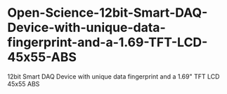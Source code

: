 # Open-Science-12bit-Smart-DAQ-Device-with-unique-data-fingerprint-and-a-1.69-TFT-LCD-45x55-ABS
12bit Smart DAQ Device with unique data fingerprint and a 1.69" TFT LCD  45x55 ABS
